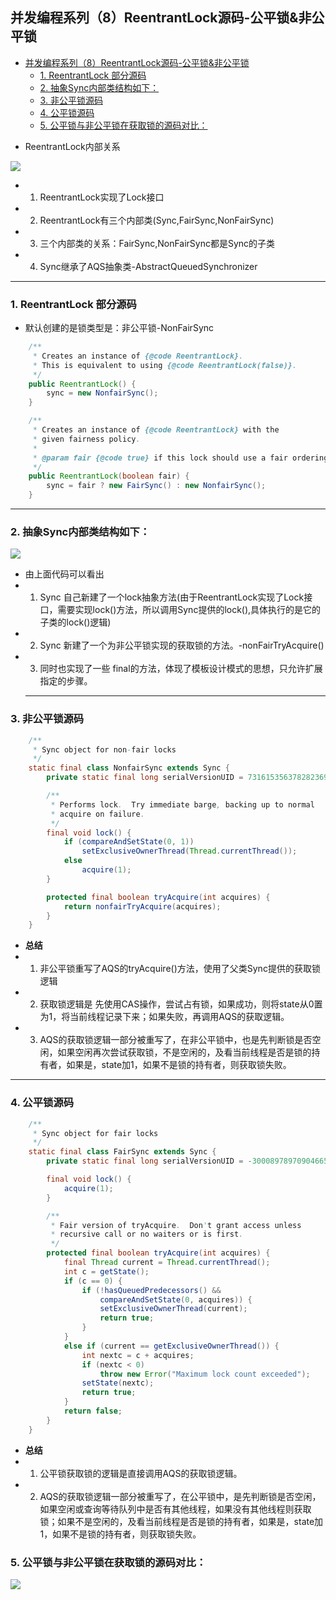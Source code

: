 ## 并发编程系列（8）ReentrantLock源码-公平锁&非公平锁
<!-- TOC -->

- [并发编程系列（8）ReentrantLock源码-公平锁&非公平锁](#%e5%b9%b6%e5%8f%91%e7%bc%96%e7%a8%8b%e7%b3%bb%e5%88%978reentrantlock%e6%ba%90%e7%a0%81-%e5%85%ac%e5%b9%b3%e9%94%81%e9%9d%9e%e5%85%ac%e5%b9%b3%e9%94%81)
  - [1. ReentrantLock 部分源码](#1-reentrantlock-%e9%83%a8%e5%88%86%e6%ba%90%e7%a0%81)
  - [2. 抽象Sync内部类结构如下：](#2-%e6%8a%bd%e8%b1%a1sync%e5%86%85%e9%83%a8%e7%b1%bb%e7%bb%93%e6%9e%84%e5%a6%82%e4%b8%8b)
  - [3. 非公平锁源码](#3-%e9%9d%9e%e5%85%ac%e5%b9%b3%e9%94%81%e6%ba%90%e7%a0%81)
  - [4. 公平锁源码](#4-%e5%85%ac%e5%b9%b3%e9%94%81%e6%ba%90%e7%a0%81)
  - [5. 公平锁与非公平锁在获取锁的源码对比：](#5-%e5%85%ac%e5%b9%b3%e9%94%81%e4%b8%8e%e9%9d%9e%e5%85%ac%e5%b9%b3%e9%94%81%e5%9c%a8%e8%8e%b7%e5%8f%96%e9%94%81%e7%9a%84%e6%ba%90%e7%a0%81%e5%af%b9%e6%af%94)

<!-- /TOC -->

-  ReentrantLock内部关系

![](https://yds-01.coding.net/p/Summary-of-notes/d/Summary-of-notes/git/raw/master/images/ReentrantLock_class.png)

- 1. ReentrantLock实现了Lock接口
- 2. ReentrantLock有三个内部类(Sync,FairSync,NonFairSync)
- 3. 三个内部类的关系：FairSync,NonFairSync都是Sync的子类
- 4. Sync继承了AQS抽象类-AbstractQueuedSynchronizer

***

### 1. ReentrantLock 部分源码
- 默认创建的是锁类型是：非公平锁-NonFairSync
```java
    /**
     * Creates an instance of {@code ReentrantLock}.
     * This is equivalent to using {@code ReentrantLock(false)}.
     */
    public ReentrantLock() {
        sync = new NonfairSync();
    }

    /**
     * Creates an instance of {@code ReentrantLock} with the
     * given fairness policy.
     *
     * @param fair {@code true} if this lock should use a fair ordering policy
     */
    public ReentrantLock(boolean fair) {
        sync = fair ? new FairSync() : new NonfairSync();
    }
```
***
### 2. 抽象Sync内部类结构如下：

![](https://yds-01.coding.net/p/Summary-of-notes/d/Summary-of-notes/git/raw/master/images/Sync.png)

- 由上面代码可以看出
- 1. Sync 自己新建了一个lock抽象方法(由于ReentrantLock实现了Lock接口，需要实现lock()方法，所以调用Sync提供的lock(),具体执行的是它的子类的lock()逻辑)
- 2. Sync 新建了一个为非公平锁实现的获取锁的方法。-nonFairTryAcquire()
- 3. 同时也实现了一些 final的方法，体现了模板设计模式的思想，只允许扩展指定的步骤。
  ***

### 3. 非公平锁源码
```java
    /**
     * Sync object for non-fair locks
     */
    static final class NonfairSync extends Sync {
        private static final long serialVersionUID = 7316153563782823691L;

        /**
         * Performs lock.  Try immediate barge, backing up to normal
         * acquire on failure.
         */
        final void lock() {
            if (compareAndSetState(0, 1))
                setExclusiveOwnerThread(Thread.currentThread());
            else
                acquire(1);
        }

        protected final boolean tryAcquire(int acquires) {
            return nonfairTryAcquire(acquires);
        }
    }
```
- **总结**
- 1. 非公平锁重写了AQS的tryAcquire()方法，使用了父类Sync提供的获取锁逻辑
- 2. 获取锁逻辑是 先使用CAS操作，尝试占有锁，如果成功，则将state从0置为1，将当前线程记录下来；如果失败，再调用AQS的获取逻辑。
- 3. AQS的获取锁逻辑一部分被重写了，在非公平锁中，也是先判断锁是否空闲，如果空闲再次尝试获取锁，不是空闲的，及看当前线程是否是锁的持有者，如果是，state加1，如果不是锁的持有者，则获取锁失败。
***

### 4. 公平锁源码
```java
    /**
     * Sync object for fair locks
     */
    static final class FairSync extends Sync {
        private static final long serialVersionUID = -3000897897090466540L;

        final void lock() {
            acquire(1);
        }

        /**
         * Fair version of tryAcquire.  Don't grant access unless
         * recursive call or no waiters or is first.
         */
        protected final boolean tryAcquire(int acquires) {
            final Thread current = Thread.currentThread();
            int c = getState();
            if (c == 0) {
                if (!hasQueuedPredecessors() &&
                    compareAndSetState(0, acquires)) {
                    setExclusiveOwnerThread(current);
                    return true;
                }
            }
            else if (current == getExclusiveOwnerThread()) {
                int nextc = c + acquires;
                if (nextc < 0)
                    throw new Error("Maximum lock count exceeded");
                setState(nextc);
                return true;
            }
            return false;
        }
    }
```
- **总结**
- 1. 公平锁获取锁的逻辑是直接调用AQS的获取锁逻辑。
- 2. AQS的获取锁逻辑一部分被重写了，在公平锁中，是先判断锁是否空闲，如果空闲或查询等待队列中是否有其他线程，如果没有其他线程则获取锁；如果不是空闲的，及看当前线程是否是锁的持有者，如果是，state加1，如果不是锁的持有者，则获取锁失败。
  

### 5. 公平锁与非公平锁在获取锁的源码对比：
![](https://yds-01.coding.net/p/Summary-of-notes/d/Summary-of-notes/git/raw/master/images/compare_fair_nonfair.png)




